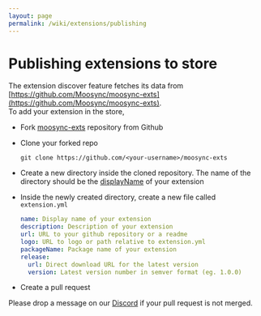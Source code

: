 ```yaml
---
layout: page
permalink: /wiki/extensions/publishing
---
```


# Publishing extensions to store

The extension discover feature fetches its data from [https://github.com/Moosync/moosync-exts](https://github.com/Moosync/moosync-exts).  
To add your extension in the store, 

- Fork [moosync-exts](https://github.com/Moosync/moosync-exts) repository from Github
- Clone your forked repo
  ```
  git clone https://github.com/<your-username>/moosync-exts
  ```
- Create a new directory inside the cloned repository. The name of the directory should be the [displayName](/wiki/extensions/develop.md#package.json-attributes) of your extension
- Inside the newly created directory, create a new file called ```extension.yml```
  
  ```yml
  name: Display name of your extension
  description: Description of your extension
  url: URL to your github repository or a readme
  logo: URL to logo or path relative to extension.yml
  packageName: Package name of your extension
  release: 
    url: Direct download URL for the latest version
    version: Latest version number in semver format (eg. 1.0.0)
  ```

- Create a pull request

Please drop a message on our [Discord](https://discord.gg/HsbqbRune3) if your pull request is not merged.
